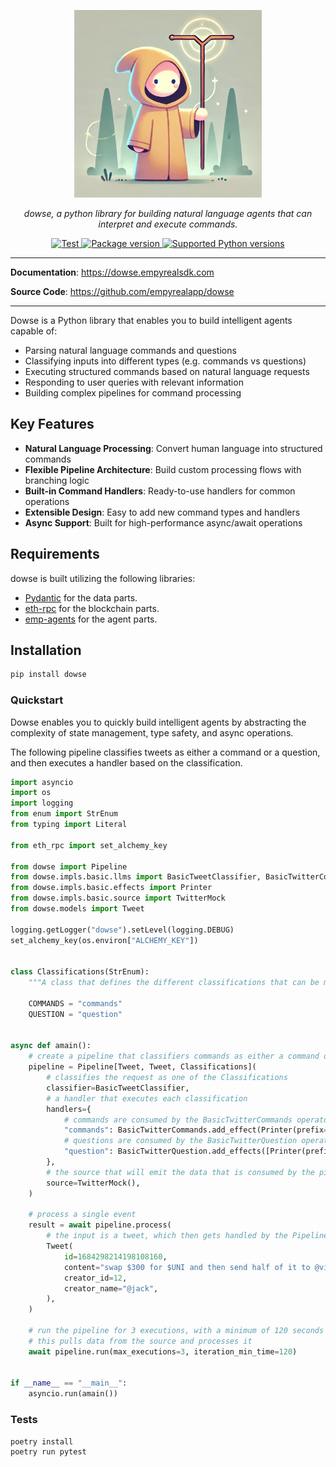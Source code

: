 <p align="center">
  <a href="https://dowse.empyrealsdk.com"><img src="https://raw.githubusercontent.com/empyrealapp/dowse/main/assets/logo.png" alt="dowse" height=300></a>
</p>
<p align="center">
    <em>dowse, a python library for building natural language agents that can interpret and execute commands.</em>
</p>
<p align="center">
<a href="https://github.com/empyrealapp/dowse/actions?query=event%3Apush+branch%3Amain" target="_blank">
    <img src="https://github.com/empyrealapp/dowse/actions/workflows/publish.yaml/badge.svg?event=push&branch=main" alt="Test">
</a>
<!-- <a href="https://coverage-badge.samuelcolvin.workers.dev/redirect/empyrealapp/dowse" target="_blank">
    <img src="https://coverage-badge.samuelcolvin.workers.dev/empyrealapp/dowse.svg" alt="Coverage">
</a> -->
<a href="https://pypi.org/project/dowse" target="_blank">
    <img src="https://img.shields.io/pypi/v/dowse?color=%2334D058&label=pypi%20package" alt="Package version">
</a>
<a href="https://pypi.org/project/dowse" target="_blank">
    <img src="https://img.shields.io/pypi/pyversions/dowse.svg?color=%2334D058" alt="Supported Python versions">
</a>
</p>

---

**Documentation**: <a href="https://dowse.empyrealsdk.com" target="_blank">https://dowse.empyrealsdk.com</a>

**Source Code**: <a href="https://github.com/empyrealapp/dowse" target="_blank">https://github.com/empyrealapp/dowse</a>

---

Dowse is a Python library that enables you to build intelligent agents capable of:

- Parsing natural language commands and questions
- Classifying inputs into different types (e.g. commands vs questions)
- Executing structured commands based on natural language requests
- Responding to user queries with relevant information
- Building complex pipelines for command processing

## Key Features

- **Natural Language Processing**: Convert human language into structured commands
- **Flexible Pipeline Architecture**: Build custom processing flows with branching logic
- **Built-in Command Handlers**: Ready-to-use handlers for common operations
- **Extensible Design**: Easy to add new command types and handlers
- **Async Support**: Built for high-performance async/await operations


## Requirements

dowse is built utilizing the following libraries:

* <a href="https://docs.pydantic.dev/" class="external-link" target="_blank">Pydantic</a> for the data parts.
* <a href="https://github.com/empyrealapp/eth-rpc" class="external-link" target="_blank">eth-rpc</a> for the blockchain parts.
* <a href="https://github.com/empyrealapp/emp-agents" class="external-link" target="_blank">emp-agents</a> for the agent parts.


## Installation
```bash
pip install dowse
```

### Quickstart

Dowse enables you to quickly build intelligent agents by abstracting the complexity of state management, type safety, and async operations.

The following pipeline classifies tweets as either a command or a question, and then executes a handler based on the classification.

```python
import asyncio
import os
import logging
from enum import StrEnum
from typing import Literal

from eth_rpc import set_alchemy_key

from dowse import Pipeline
from dowse.impls.basic.llms import BasicTweetClassifier, BasicTwitterCommands, BasicTwitterQuestion
from dowse.impls.basic.effects import Printer
from dowse.impls.basic.source import TwitterMock
from dowse.models import Tweet

logging.getLogger("dowse").setLevel(logging.DEBUG)
set_alchemy_key(os.environ["ALCHEMY_KEY"])


class Classifications(StrEnum):
    """A class that defines the different classifications that can be made by the pipeline."""

    COMMANDS = "commands"
    QUESTION = "question"


async def amain():
    # create a pipeline that classifiers commands as either a command or a question.
    pipeline = Pipeline[Tweet, Tweet, Classifications](
        # classifies the request as one of the Classifications
        classifier=BasicTweetClassifier,
        # a handler that executes each classification
        handlers={
            # commands are consumed by the BasicTwitterCommands operator
            "commands": BasicTwitterCommands.add_effect(Printer(prefix="COMMANDS")),
            # questions are consumed by the BasicTwitterQuestion operator
            "question": BasicTwitterQuestion.add_effects([Printer(prefix="QUESTION")]),
        },
        # the source that will emit the data that is consumed by the pipeline
        source=TwitterMock(),
    )

    # process a single event
    result = await pipeline.process(
        # the input is a tweet, which then gets handled by the Pipeline
        Tweet(
            id=1684298214198108160,
            content="swap $300 for $UNI and then send half of it to @vitalikbuterin",
            creator_id=12,
            creator_name="@jack",
        ),
    )

    # run the pipeline for 3 executions, with a minimum of 120 seconds between each execution
    # this pulls data from the source and processes it
    await pipeline.run(max_executions=3, iteration_min_time=120)


if __name__ == "__main__":
    asyncio.run(amain())
```


### Tests

```bash
poetry install
poetry run pytest
```
